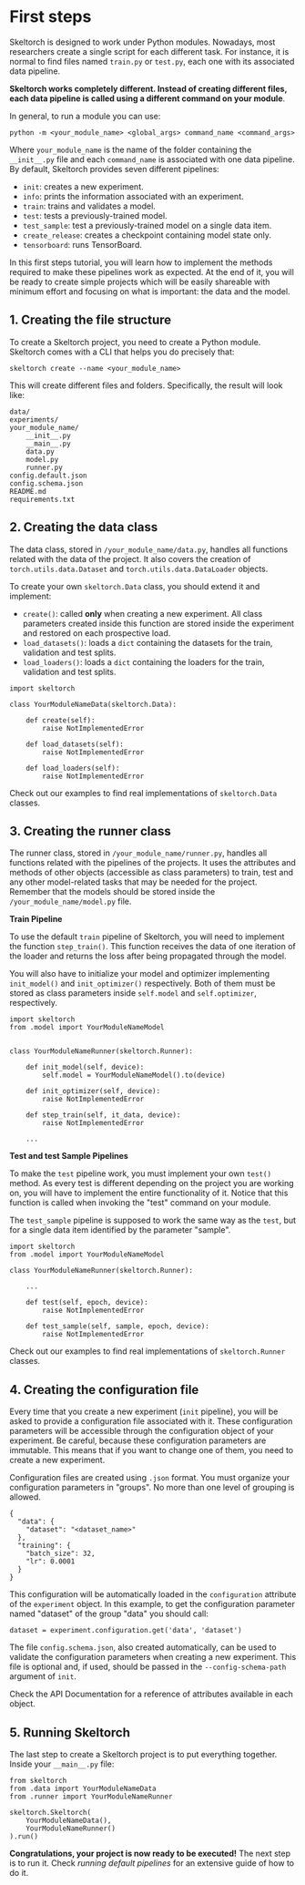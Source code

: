# First steps
Skeltorch is designed to work under Python modules. Nowadays, most researchers
create a single script for each different task. For instance, it is normal to
find files named ``train.py`` or ``test.py``, each one with its associated data
pipeline.

**Skeltorch works completely different. Instead of creating different files,
each data pipeline is called using a different command on your module**.

In general, to run a module you can use:

```
python -m <your_module_name> <global_args> command_name <command_args>
```

Where ``your_module_name`` is the name of the folder containing the
``__init__.py`` file and each ``command_name`` is associated with one data
pipeline. By default, Skeltorch provides seven different pipelines:

- ``init``: creates a new experiment.
- ``info``: prints the information associated with an experiment.
- ``train``: trains and validates a model.
- ``test``: tests a previously-trained model.
- ``test_sample``: test a previously-trained model on a single data item.
- ``create_release``: creates a checkpoint containing model state only.
- ``tensorboard``: runs TensorBoard.

In this first steps tutorial, you will learn how to implement the methods
required to make these pipelines work as expected. At the end of it, you will
be ready to create simple projects which will be easily shareable with minimum
effort and focusing on what is important: the data and the model.

## 1. Creating the file structure
To create a Skeltorch project, you need to create a Python module. Skeltorch
comes with a CLI that helps you do precisely that:

```
skeltorch create --name <your_module_name>
```

This will create different files and folders. Specifically, the result will
look like:

```
data/
experiments/
your_module_name/
    __init__.py
    __main__.py
    data.py
    model.py
    runner.py
config.default.json
config.schema.json
README.md
requirements.txt
```

## 2. Creating the data class
The data class, stored in ``/your_module_name/data.py``, handles all functions
related with the data of the project. It also covers the creation of
``torch.utils.data.Dataset`` and ``torch.utils.data.DataLoader`` objects.

To create your own `skeltorch.Data` class, you should extend it and implement:

- ``create()``: called **only** when creating a new experiment. All class
parameters created inside this function are stored inside the experiment and
restored on each prospective load.
- ``load_datasets()``: loads a ``dict`` containing the datasets for the train,
validation and test splits.
- ``load_loaders()``: loads a ``dict`` containing the loaders for the train,
validation and test splits.

```
import skeltorch

class YourModuleNameData(skeltorch.Data):

    def create(self):
        raise NotImplementedError

    def load_datasets(self):
        raise NotImplementedError

    def load_loaders(self):
        raise NotImplementedError
```

Check out our examples to find real implementations of ``skeltorch.Data``
classes.

## 3. Creating the runner class
The runner class, stored in ``/your_module_name/runner.py``, handles all
functions related with the pipelines of the projects. It uses the attributes
and methods of other objects (accessible as class parameters) to train, test
and any other model-related tasks that may be needed for the project. Remember
that the models should be stored inside the ``/your_module_name/model.py``
file.

**Train Pipeline**

To use the default ``train`` pipeline of Skeltorch, you will need to implement
the function ``step_train()``. This function receives the data of one iteration
of the loader and returns the loss after being propagated through the model.

You will also have to initialize your model and optimizer implementing
``init_model()`` and ``init_optimizer()`` respectively. Both of them must be
stored as class parameters inside ``self.model`` and ``self.optimizer``,
respectively.

```
import skeltorch
from .model import YourModuleNameModel


class YourModuleNameRunner(skeltorch.Runner):

    def init_model(self, device):
        self.model = YourModuleNameModel().to(device)

    def init_optimizer(self, device):
        raise NotImplementedError

    def step_train(self, it_data, device):
        raise NotImplementedError

    ...
```

**Test and test Sample Pipelines**

To make the ``test`` pipeline work, you must implement your own ``test()``
method. As every test is different depending on the project you are working on,
you will have to implement the entire functionality of it. Notice that this
function is called when invoking the "test" command on your module.

The ``test_sample`` pipeline is supposed to work the same way as the ``test``,
but for a single data item identified by the parameter "sample".

```
import skeltorch
from .model import YourModuleNameModel

class YourModuleNameRunner(skeltorch.Runner):

    ...

    def test(self, epoch, device):
        raise NotImplementedError

    def test_sample(self, sample, epoch, device):
        raise NotImplementedError
```

Check out our examples to find real implementations of ``skeltorch.Runner``
classes.

## 4. Creating the configuration file

Every time that you create a new experiment (``init`` pipeline), you will be
asked to provide a configuration file associated with it. These configuration
parameters will be accessible through the configuration object of your
experiment. Be careful, because these configuration parameters are immutable.
This means that if you want to change one of them, you need to create a new
experiment.

Configuration files are created using ``.json`` format. You must organize your
configuration parameters in "groups". No more than one level of grouping is
allowed.

```
{
  "data": {
    "dataset": "<dataset_name>"
  },
  "training": {
    "batch_size": 32,
    "lr": 0.0001
  }
}
```

This configuration will be automatically loaded in the ``configuration``
attribute of the ``experiment`` object. In this example, to get the
configuration parameter named "dataset" of the group "data" you should call:

```
dataset = experiment.configuration.get('data', 'dataset')
```

The file ``config.schema.json``, also created automatically, can be used to
validate the configuration parameters when creating a new experiment. This file
is optional and, if used, should be passed in the ``--config-schema-path``
argument of ``init``.

Check the API Documentation for a reference of attributes available in each
object.

## 5. Running Skeltorch
The last step to create a Skeltorch project is to put everything together.
Inside your ``__main__.py`` file:

```
from skeltorch
from .data import YourModuleNameData
from .runner import YourModuleNameRunner

skeltorch.Skeltorch(
    YourModuleNameData(),
    YourModuleNameRunner()
).run()
```

**Congratulations, your project is now ready to be executed!** The next step is
to run it. Check *running default pipelines* for an extensive guide of how
to do it.